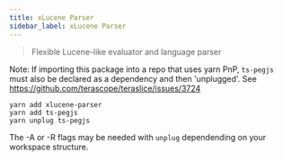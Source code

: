 ```yaml
---
title: xLucene Parser
sidebar_label: xLucene Parser
---
```


> Flexible Lucene-like evaluator and language parser

Note: If importing this package into a repo that uses yarn PnP, `ts-pegjs` must also be declared as a dependency and then 'unplugged'. See https://github.com/terascope/teraslice/issues/3724

```
yarn add xlucene-parser
yarn add ts-pegjs
yarn unplug ts-pegjs
```

The -A or -R flags may be needed with `unplug` dependending on your workspace structure.
